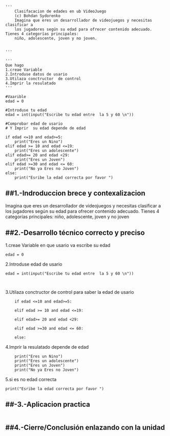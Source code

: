 ```
'''
    Clasifacacion de edades en ub VideoJuego
    (c) Bohdan Sydorenko
    Imagina que eres un desarrollador de videojuegos y necesitas clasificar a 
    los jugadores según su edad para ofrecer contenido adecuado. Tienes 4 categorías principales: 
    niño, adolescente, joven y no joven.


'''

'''
Que hago
1.creae Variable 
2.Introduse datos de usario
3.Utilaza conctructor  de control 
4.Imprir la resulatado
'''

#Vaarible 
edad = 0

#Introduse tu edad 
edad = int(input("Escribe tu edad entre  la 5 y 60 \n"))

#Comprobar edad de usario 
# Y Imprir  su edad depende de edad 

if edad <=10 and edad>=5:
    print("Eres un Nino")
elif edad >= 10 and edad <=19:
    print("Eres un adolescente")
elif edad>= 20 and edad <29:
    print("Eres un Joven")
elif edad >=30 and edad <= 60:
    print("No ya Eres no Joven")
else:
    print("Esribe la edad correcta por favor ")
```
##1.-Indroduccion brece y contexalizacion
---
 Imagina que eres un desarrollador de videojuegos y necesitas clasificar a 
    los jugadores según su edad para ofrecer contenido adecuado. Tienes 4 categorías principales: 
    niño, adolescente, joven y no joven



##2.-Desarrollo técnico correcto y preciso
---
1.creae Variable en que usario va escribe su edad 

```
edad = 0

```

2.Introduse edad de usario 
```
edad = int(input("Escribe tu edad entre  la 5 y 60 \n"))

       
```
3.Utilaza conctructor  de control para saber la edad de usario 
```
    if edad <=10 and edad>=5:

    elif edad >= 10 and edad <=19:

    elif edad>= 20 and edad <29:

    elif edad >=30 and edad <= 60:

    else:
```
4.Imprir la resulatado depende de edad 
```
    print("Eres un Nino")
    print("Eres un adolescente")
    print("Eres un Joven")
    print("No ya Eres no Joven")
```
5.si es no edad correcta 
```
print("Esribe la edad correcta por favor ")

```
##-3.-Aplicacion practica
---
```

```

##4.-Cierre/Conclusión enlazando con la unidad
---










